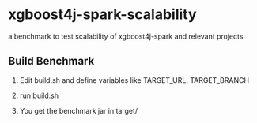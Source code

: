 # xgboost4j-spark-scalability

a benchmark to test scalability of xgboost4j-spark and relevant projects


## Build Benchmark

1. Edit build.sh and define variables like TARGET_URL, TARGET_BRANCH

2. run build.sh

3. You get the benchmark jar in target/ 
